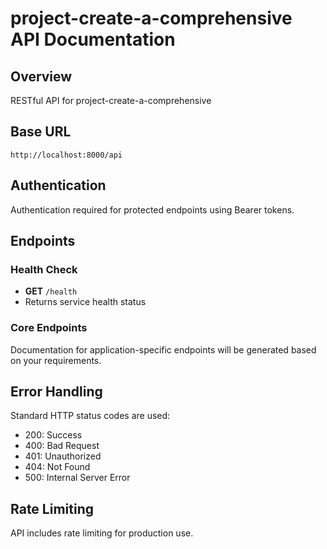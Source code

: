 # project-create-a-comprehensive API Documentation

## Overview
RESTful API for project-create-a-comprehensive

## Base URL
```
http://localhost:8000/api
```

## Authentication
Authentication required for protected endpoints using Bearer tokens.

## Endpoints

### Health Check
- **GET** `/health`
- Returns service health status

### Core Endpoints
Documentation for application-specific endpoints will be generated based on your requirements.

## Error Handling
Standard HTTP status codes are used:
- 200: Success
- 400: Bad Request
- 401: Unauthorized
- 404: Not Found
- 500: Internal Server Error

## Rate Limiting
API includes rate limiting for production use. 